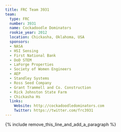 ```yaml
---
title: FRC Team 3931
team:
  type: FRC
  number: 3931
  name: Cockadoodle Dominators
  rookie_year: 2012
  location: Chickasha, Oklahoma, USA
  sponsors:
  - NASA
  - HSI Sensing
  - First National Bank
  - DoD STEM
  - LaForge Properties
  - Society of Women Engineers
  - AEP
  - Standley Systems
  - Ross Seed Company
  - Grant Trammell and Co. Construction
  - Rick Johnston State Farm
  - Chickasha Hs
  links:
    Website: http://cockadoodledominators.com
    Twitter: https://twitter.com/frc3931
---
```


{% include remove_this_line_and_add_a_paragraph %}